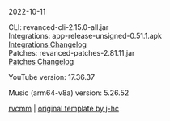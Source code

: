 2022-10-11
  
CLI: revanced-cli-2.15.0-all.jar  
Integrations: app-release-unsigned-0.51.1.apk  
[Integrations Changelog](https://github.com/revanced/revanced-integrations/releases/tag/v0.51.1)  
Patches: revanced-patches-2.81.11.jar  
[Patches Changelog](https://github.com/revanced/revanced-patches/releases/tag/v2.81.11)  

YouTube version: 17.36.37  

Music (arm64-v8a) version: 5.26.52  

[rvcmm](https://github.com/thrwKappu/rvcmm) | [original template by j-hc](https://github.com/j-hc/revanced-magisk-module)
